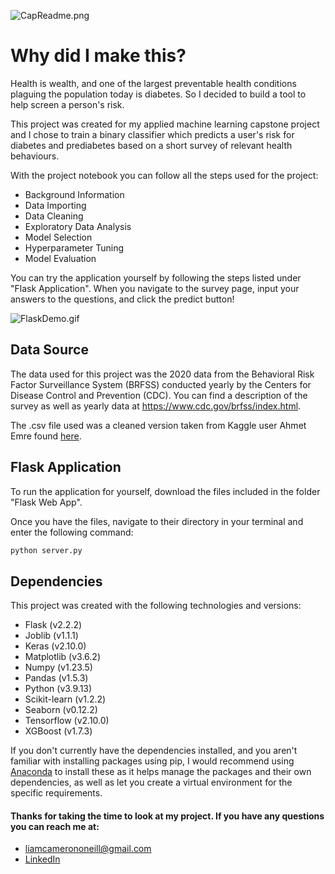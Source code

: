 ![CapReadme.png](attachment:CapReadme.png)

# Why did I make this?

Health is wealth, and one of the largest preventable health conditions plaguing the population today is diabetes. So I decided to build a tool to help screen a person's risk.

This project was created for my applied machine learning capstone project and I chose to train a binary classifier which predicts a user's risk for diabetes and prediabetes based on a short survey of relevant health behaviours.

With the project notebook you can follow all the steps used for the project:

- Background Information
- Data Importing
- Data Cleaning
- Exploratory Data Analysis
- Model Selection
- Hyperparameter Tuning
- Model Evaluation

You can try the application yourself by following the steps listed under "Flask Application". When you navigate to the survey page, input your answers to the questions, and click the predict button!

![FlaskDemo.gif](attachment:FlaskDemo.gif)

## Data Source

The data used for this project was the 2020 data from the Behavioral Risk Factor Surveillance System (BRFSS) conducted yearly by the Centers for Disease Control and Prevention (CDC). You can find a description of the survey as well as yearly data at <a href="https://www.cdc.gov/brfss/index.html">https://www.cdc.gov/brfss/index.html</a>.

The .csv file used was a cleaned version taken from Kaggle user Ahmet Emre found <a href="https://www.kaggle.com/datasets/aemreusta/brfss-2020-survey-data">here</a>.

## Flask Application

To run the application for yourself, download the files included in the folder "Flask Web App".

Once you have the files, navigate to their directory in your terminal and enter the following command:


```python
python server.py
```

## Dependencies

This project was created with the following technologies and versions:

- Flask (v2.2.2)
- Joblib (v1.1.1)
- Keras (v2.10.0)
- Matplotlib (v3.6.2)
- Numpy (v1.23.5)
- Pandas (v1.5.3)
- Python (v3.9.13)
- Scikit-learn (v1.2.2)
- Seaborn (v0.12.2)
- Tensorflow (v2.10.0)
- XGBoost (v1.7.3)

If you don't currently have the dependencies installed, and you aren't familiar with installing packages using pip, I would recommend using <a href="https://www.anaconda.com/download">Anaconda</a> to install these as it helps manage the packages and their own dependencies, as well as let you create a virtual environment for the specific requirements.

#### Thanks for taking the time to look at my project. If you have any questions you can reach me at:
- liamcamerononeill@gmail.com
- <a href="https://www.linkedin.com/in/liamconeill/">LinkedIn</a>


```python

```
